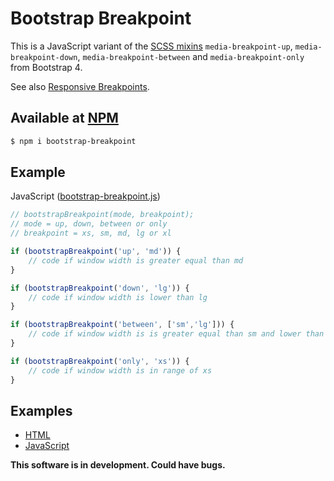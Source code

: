 # Bootstrap Breakpoint

This is a JavaScript variant of the [SCSS mixins](https://github.com/twbs/bootstrap/blob/v4-dev/scss/mixins/_breakpoints.scss) `media-breakpoint-up`, `media-breakpoint-down`, `media-breakpoint-between` and `media-breakpoint-only` from Bootstrap 4.

See also [Responsive Breakpoints](https://getbootstrap.com/docs/4.1/layout/overview/#responsive-breakpoints).

## Available at [NPM](https://www.npmjs.com/package/bootstrap-breakpoint)

```bash
$ npm i bootstrap-breakpoint
```

## Example

JavaScript ([bootstrap-breakpoint.js](https://github.com/InsanityMeetsHH/bootstrap-breakpoint/blob/master/src/js/bootstrap-breakpoint.js))
```js
// bootstrapBreakpoint(mode, breakpoint);
// mode = up, down, between or only
// breakpoint = xs, sm, md, lg or xl

if (bootstrapBreakpoint('up', 'md')) {
    // code if window width is greater equal than md
}

if (bootstrapBreakpoint('down', 'lg')) {
    // code if window width is lower than lg
}

if (bootstrapBreakpoint('between', ['sm','lg'])) {
    // code if window width is is greater equal than sm and lower than lg
}

if (bootstrapBreakpoint('only', 'xs')) {
    // code if window width is in range of xs
}
```

## Examples
* [HTML](https://github.com/InsanityMeetsHH/bootstrap-breakpoint/blob/master/example/index.html)
* [JavaScript](https://github.com/InsanityMeetsHH/bootstrap-breakpoint/blob/master/example/js/scripts.js)

**This software is in development. Could have bugs.**
